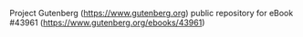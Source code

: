 Project Gutenberg (https://www.gutenberg.org) public repository for eBook #43961 (https://www.gutenberg.org/ebooks/43961)
